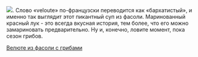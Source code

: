 <!--2025-10-12 18:51:20-->
<div class="yb">
  <div class="rss povarenok"><a href="https://www.povarenok.ru/recipes/show/183157/"><img src="https://www.povarenok.ru/data/cache/2025oct/13/48/3192278_78063-640x480.jpg"></a>. Слово «veloute» по-французски переводится как «бархатистый», и именно так выглядит этот пикантный суп из фасоли. Маринованный красный лук - это всегда вкусная история, тем более, что его можно замариновать предварительно. Ну и, конечно, ловите момент, пока сезон грибов. <p class="titl"><a href="https://www.povarenok.ru/recipes/show/183157/">Велюте из фасоли с грибами</a></p></div>
</div>
